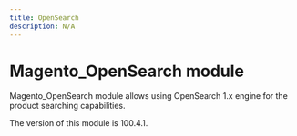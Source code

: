 ```yaml
---
title: OpenSearch
description: N/A
---
```


# Magento_OpenSearch module

Magento_OpenSearch module allows using OpenSearch 1.x engine for the product searching capabilities.

<InlineAlert slots="text" />
The version of this module is 100.4.1.
